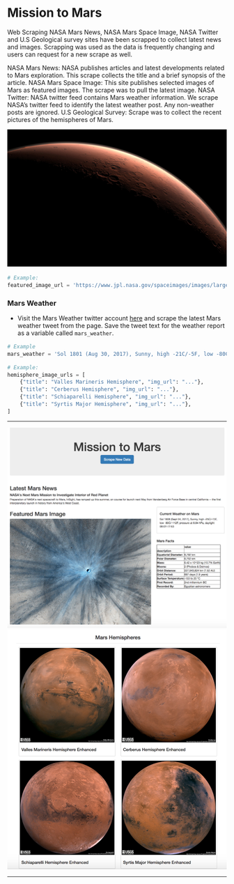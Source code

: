 # Mission to Mars

Web Scraping NASA Mars News, NASA Mars Space Image, NASA Twitter and U.S Geological survey sites have been scrapped to collect latest news and images. Scrapping was used as the data is frequently changing and users can request for a new scrape as well.

NASA Mars News: NASA publishes articles and latest developments related to Mars exploration. This scrape collects the title and a brief synopsis of the article.
NASA Mars Space Image: This site publishes selected images of Mars as featured images. The scrape was to pull the latest image.
NASA Twitter: NASA twitter feed contains Mars weather information. We scrape NASA’s twitter feed to identify the latest weather post. Any non-weather posts are ignored.
U.S Geological Survey: Scrape was to collect the recent pictures of the hemispheres of Mars.

![mission_to_mars](Images/mission_to_mars.jpg)

```python
# Example:
featured_image_url = 'https://www.jpl.nasa.gov/spaceimages/images/largesize/PIA16225_hires.jpg'
```

### Mars Weather

* Visit the Mars Weather twitter account [here](https://twitter.com/marswxreport?lang=en) and scrape the latest Mars weather tweet from the page. Save the tweet text for the weather report as a variable called `mars_weather`.

```python
# Example
mars_weather = 'Sol 1801 (Aug 30, 2017), Sunny, high -21C/-5F, low -80C/-112F, pressure at 8.82 hPa, daylight 06:09-17:55'
```

```python
# Example:
hemisphere_image_urls = [
    {"title": "Valles Marineris Hemisphere", "img_url": "..."},
    {"title": "Cerberus Hemisphere", "img_url": "..."},
    {"title": "Schiaparelli Hemisphere", "img_url": "..."},
    {"title": "Syrtis Major Hemisphere", "img_url": "..."},
]
```

- - -


![final_app_part1.png](Images/final_app_part1.png)
![final_app_part2.png](Images/final_app_part2.png)

- - -

